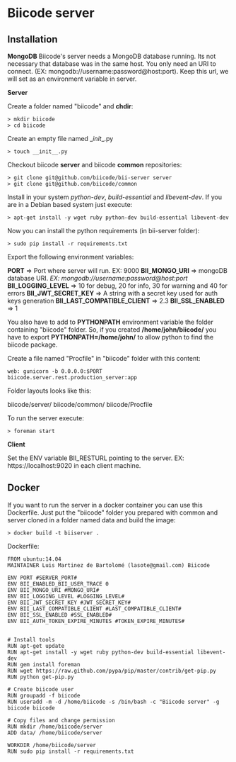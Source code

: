 Biicode server
============

Installation
-------------

**MongoDB**
Biicode's server needs a MongoDB database running. Its not necessary that database was in the same host. You only need an URI to connect. (EX: mongodb://username:password@host:port). Keep this url, we will set as an environment variable in server.

**Server**

Create a folder named "biicode" and **chdir**:

	> mkdir biicode
	> cd biicode

Create an empty file named \__init__.py

	> touch __init__.py

Checkout biicode **server** and biicode **common** repositories:

    > git clone git@github.com/biicode/bii-server server
    > git clone git@github.com/biicode/common

Install in your system *python-dev*,  *build-essential* and *libevent-dev*. If you are in a Debian based system just execute:

    > apt-get install -y wget ruby python-dev build-essential libevent-dev

Now you can install the python requirements (in bii-server folder):

	> sudo pip install -r requirements.txt

Export the following environment variables:

**PORT** => Port where server will run. EX: 9000
**BII_MONGO_URI** =>  mongoDB database URI. *EX: mongodb://username:password@host:port*
**BII_LOGGING_LEVEL** => 10 for debug, 20 for info, 30 for warning and 40 for errors
**BII_JWT_SECRET_KEY** => A string with a secret key used for auth keys generation
**BII_LAST_COMPATIBLE_CLIENT** => 2.3
**BII_SSL_ENABLED** => 1

You also have to add to **PYTHONPATH** environment variable the folder containing "biicode" folder.
So, if you created **/home/john/biicode/** you have to export **PYTHONPATH=/home/john/** to allow python to find the biicode package. 

Create a file named "Procfile" in "biicode" folder with this content:

    web: gunicorn -b 0.0.0.0:$PORT biicode.server.rest.production_server:app

Folder layouts looks like this:

biicode/server/
biicode/common/
biicode/Procfile

To run the server execute:

	> foreman start


**Client** 

Set the ENV variable BII_RESTURL pointing to the server. EX: https://localhost:9020 in each client machine.


Docker
--------

If you want to run the server in a docker container you can use this Dockerfile. Just put the "biicode" folder you prepared with common and server cloned in a folder named data and build the image:

    > docker build -t biiserver .


Dockerfile:

    FROM ubuntu:14.04
	MAINTAINER Luis Martinez de Bartolomé (lasote@gmail.com) Biicode
	
	ENV PORT #SERVER_PORT#
	ENV BII_ENABLED_BII_USER_TRACE 0
	ENV BII_MONGO_URI #MONGO_URI#
	ENV BII_LOGGING_LEVEL #LOGGING_LEVEL#
	ENV BII_JWT_SECRET_KEY #JWT_SECRET_KEY#
	ENV BII_LAST_COMPATIBLE_CLIENT #LAST_COMPATIBLE_CLIENT#
	ENV BII_SSL_ENABLED #SSL_ENABLED#
	ENV BII_AUTH_TOKEN_EXPIRE_MINUTES #TOKEN_EXPIRE_MINUTES#
	
	
	# Install tools
	RUN apt-get update
	RUN apt-get install -y wget ruby python-dev build-essential libevent-dev
	RUN gem install foreman
	RUN wget https://raw.github.com/pypa/pip/master/contrib/get-pip.py
	RUN python get-pip.py
	
	# Create biicode user
	RUN groupadd -f biicode
	RUN useradd -m -d /home/biicode -s /bin/bash -c "Biicode server" -g biicode biicode
	
	# Copy files and change permission
	RUN mkdir /home/biicode/server
	ADD data/ /home/biicode/server
	
	WORKDIR /home/biicode/server
	RUN sudo pip install -r requirements.txt 

